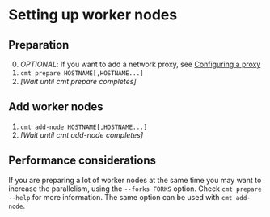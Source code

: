 # Setting up worker nodes

## Preparation

0. _OPTIONAL_: If you want to add a network proxy, see [Configuring a proxy](Configuration.md#configuring-a-proxy)
1. `cmt prepare HOSTNAME[,HOSTNAME...]`
2. _[Wait until cmt prepare completes]_

## Add worker nodes
1. `cmt add-node HOSTNAME[,HOSTNAME...]`
2. _[Wait until cmt add-node completes]_

## Performance considerations

If you are preparing a lot of worker nodes at the same time you may want to increase the parallelism, using the `--forks FORKS` option. Check `cmt prepare --help` for more information.  The same option can be used with `cmt add-node`.
